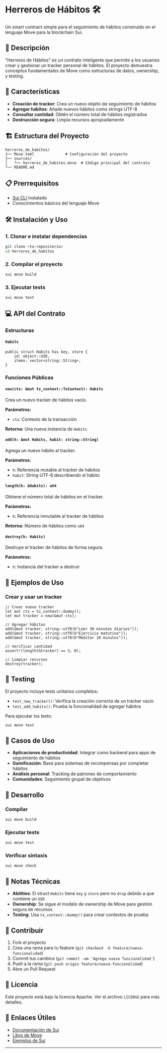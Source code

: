 # Herreros de Hábitos 🛠️

Un smart contract simple para el seguimiento de hábitos construido en el lenguaje Move para la blockchain Sui.

## 📖 Descripción

"Herreros de Hábitos" es un contrato inteligente que permite a los usuarios crear y gestionar un tracker personal de hábitos. El proyecto demuestra conceptos fundamentales de Move como estructuras de datos, ownership, y testing.

## 🚀 Características

- **Creación de tracker**: Crea un nuevo objeto de seguimiento de hábitos
- **Agregar hábitos**: Añade nuevos hábitos como strings UTF-8
- **Consultar cantidad**: Obtén el número total de hábitos registrados
- **Destrucción segura**: Limpia recursos apropiadamente

## 🏗️ Estructura del Proyecto

```
herreros_de_habitos/
├── Move.toml              # Configuración del proyecto
├── sources/
│   └── herreros_de_habitos.move  # Código principal del contrato
└── README.md
```

## 📋 Prerrequisitos

- [Sui CLI](https://docs.sui.io/guides/developer/getting-started/sui-install) instalado
- Conocimientos básicos del lenguaje Move

## 🛠️ Instalación y Uso

### 1. Clonar e instalar dependencias

```bash
git clone <tu-repositorio>
cd herreros_de_habitos
```

### 2. Compilar el proyecto

```bash
sui move build
```

### 3. Ejecutar tests

```bash
sui move test
```

## 💻 API del Contrato

### Estructuras

#### `Habits`
```move
public struct Habits has key, store {
    id: object::UID,
    items: vector<string::String>,
}
```

### Funciones Públicas

#### `new(ctx: &mut tx_context::TxContext): Habits`
Crea un nuevo tracker de hábitos vacío.

**Parámetros:**
- `ctx`: Contexto de la transacción

**Retorna:** Una nueva instancia de `Habits`

#### `add(h: &mut Habits, habit: string::String)`
Agrega un nuevo hábito al tracker.

**Parámetros:**
- `h`: Referencia mutable al tracker de hábitos
- `habit`: String UTF-8 describiendo el hábito

#### `length(h: &Habits): u64`
Obtiene el número total de hábitos en el tracker.

**Parámetros:**
- `h`: Referencia inmutable al tracker de hábitos

**Retorna:** Número de hábitos como `u64`

#### `destroy(h: Habits)`
Destruye el tracker de hábitos de forma segura.

**Parámetros:**
- `h`: Instancia del tracker a destruir

## 🧪 Ejemplos de Uso

### Crear y usar un tracker

```move
// Crear nuevo tracker
let mut ctx = tx_context::dummy();
let mut tracker = new(&mut ctx);

// Agregar hábitos
add(&mut tracker, string::utf8(b"Leer 30 minutos diarios"));
add(&mut tracker, string::utf8(b"Ejercicio matutino"));
add(&mut tracker, string::utf8(b"Meditar 10 minutos"));

// Verificar cantidad
assert!(length(&tracker) == 3, 0);

// Limpiar recursos
destroy(tracker);
```

## 🧪 Testing

El proyecto incluye tests unitarios completos:

- `test_new_tracker()`: Verifica la creación correcta de un tracker vacío
- `test_add_habits()`: Prueba la funcionalidad de agregar hábitos

Para ejecutar los tests:

```bash
sui move test
```

## 🎯 Casos de Uso

- **Aplicaciones de productividad**: Integrar como backend para apps de seguimiento de hábitos
- **Gamificación**: Base para sistemas de recompensas por completar hábitos
- **Análisis personal**: Tracking de patrones de comportamiento
- **Comunidades**: Seguimiento grupal de objetivos

## 🔧 Desarrollo

### Compilar
```bash
sui move build
```

### Ejecutar tests
```bash
sui move test
```

### Verificar sintaxis
```bash
sui move check
```

## 📝 Notas Técnicas

- **Abilities**: El struct `Habits` tiene `key` y `store` pero no `drop` debido a que contiene un `UID`
- **Ownership**: Se sigue el modelo de ownership de Move para gestión segura de recursos
- **Testing**: Usa `tx_context::dummy()` para crear contextos de prueba

## 🤝 Contribuir

1. Fork el proyecto
2. Crea una rama para tu feature (`git checkout -b feature/nueva-funcionalidad`)
3. Commit tus cambios (`git commit -am 'Agrega nueva funcionalidad'`)
4. Push a la rama (`git push origin feature/nueva-funcionalidad`)
5. Abre un Pull Request

## 📄 Licencia

Este proyecto está bajo la licencia Apache. Ver el archivo `LICENSE` para más detalles.

## 🔗 Enlaces Útiles

- [Documentación de Sui](https://docs.sui.io/)
- [Libro de Move](https://move-language.github.io/move/)
- [Ejemplos de Sui](https://github.com/MystenLabs/sui/tree/main/examples)

---